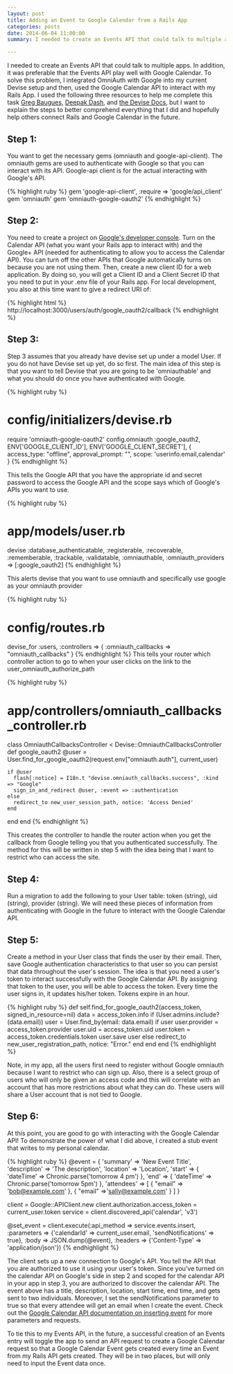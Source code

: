 ```yaml
---
layout: post
title: Adding an Event to Google Calendar from a Rails App
categories: posts
date: 2014-06-04 11:00:00
summary: I needed to create an Events API that could talk to multiple apps. In addition, it was preferable that the Events API play well with Google Calendar. To solve this problem, I integrated OmniAuth with Google into my current Devise setup and then, used the Google Calendar API to interact with my Rails App. I used the following three resources to help me complete this task [Greg Baugues](http://blog.baugues.com/google-calendar-api-oauth2-and-ruby-on-rails), [Deepak Dash](http://deepakrip007.wordpress.com/2013/11/05/google-integration-using-devise-and-omniauth-in-rails-app/), and [the Devise Docs](https://github.com/plataformatec/devise/wiki/OmniAuth:-Overview), but I want to explain the steps to better comprehend everything that I did and hopefully help others connect Rails and Google Calendar in the future.

---
```


I needed to create an Events API that could talk to multiple apps. In addition, it was preferable that the Events API play well with Google Calendar. To solve this problem, I integrated OmniAuth with Google into my current Devise setup and then, used the Google Calendar API to interact with my Rails App. I used the following three resources to help me complete this task [Greg Baugues](http://blog.baugues.com/google-calendar-api-oauth2-and-ruby-on-rails), [Deepak Dash](http://deepakrip007.wordpress.com/2013/11/05/google-integration-using-devise-and-omniauth-in-rails-app/), and [the Devise Docs](https://github.com/plataformatec/devise/wiki/OmniAuth:-Overview), but I want to explain the steps to better comprehend everything that I did and hopefully help others connect Rails and Google Calendar in the future.

Step 1:
---
You want to get the necessary gems (omniauth and google-api-client). The omniauth gems are used to authenticate with Google so that you can interact with its API. Google-api client is for the actual interacting with Google's API.

{% highlight ruby %}
gem 'google-api-client', :require => 'google/api_client'
gem 'omniauth'
gem 'omniauth-google-oauth2'
{% endhighlight %}

Step 2:
---
You need to create a project on [Google's developer console](https://console.developers.google.com/project). Turn on the Calendar API (what you want your Rails app to interact with) and the Google+ API (needed for authenticating to allow you to access the Calendar API). You can turn off the other APIs that Google automatically turns on because you are not using them. Then, create a new client ID for a web application. By doing so, you will get a Client ID and a Client Secret ID that you need to put in your .env file of your Rails app. For local development, you also at this time want to give a redirect URI of:

{% highlight html %}
http://localhost:3000/users/auth/google_oauth2/callback
{% endhighlight %}

Step 3:
---
Step 3 assumes that you already have devise set up under a model User. If you do not have Devise set up yet, do so first. The main idea of this step is that you want to tell Devise that you are going to be 'omniauthable' and what you should do once you have authenticated with Google.

{% highlight ruby %}
# config/initializers/devise.rb
require 'omniauth-google-oauth2'
  config.omniauth :google_oauth2, ENV['GOOGLE_CLIENT_ID'],
  ENV['GOOGLE_CLIENT_SECRET'],
  { access_type: "offline", approval_prompt: "",
  scope: 'userinfo.email,calendar' }
{% endhighlight %}

This tells the Google API that you have the appropriate id and secret password to access the Google API and the scope says which of Google's APIs you want to use.

{% highlight ruby %}
# app/models/user.rb
devise :database_authenticatable, :registerable,
       :recoverable, :rememberable, :trackable, :validatable,
       :omniauthable, :omniauth_providers => [:google_oauth2]
{% endhighlight %}

This alerts devise that you want to use omniauth and specifically use google as your omniauth provider

{% highlight ruby %}
# config/routes.rb
devise_for :users,
:controllers => { :omniauth_callbacks => "omniauth_callbacks" }
{% endhighlight %}
This tells your router which controller action to go to when your user clicks on the link to the user_omniauth_authorize_path

{% highlight ruby %}
# app/controllers/omniauth_callbacks_controller.rb
class OmniauthCallbacksController < Devise::OmniauthCallbacksController
  def google_oauth2
    @user = User.find_for_google_oauth2(request.env["omniauth.auth"], current_user)

    if @user
      flash[:notice] = I18n.t "devise.omniauth_callbacks.success", :kind => "Google"
      sign_in_and_redirect @user, :event => :authentication
    else
      redirect_to new_user_session_path, notice: 'Access Denied'
    end
  end
end
{% endhighlight %}

This creates the controller to handle the router action when you get the callback from Google telling you that you authenticated successfully. The method for this will be written in step 5 with the idea being that I want to restrict who can access the site.

Step 4:
---
Run a migration to add the following to your User table: token (string), uid (string), provider (string). We will need these pieces of information from authenticating with Google in the future to interact with the Google Calendar API.

Step 5:
---
Create a method in your User class that finds the user by their email. Then, save Google authentication characteristics to that user so you can persist that data throughout the user's session. The idea is that you need a user's token to interact successfully with the Google Calendar API. By assigning that token to the user, you will be able to access the token. Every time the user signs in, it updates his/her token. Tokens expire in an hour.

{% highlight ruby %}
def self.find_for_google_oauth2(access_token, signed_in_resource=nil)
  data = access_token.info
  if (User.admins.include?(data.email))
    user = User.find_by(email: data.email)
    if user
      user.provider = access_token.provider
      user.uid = access_token.uid
      user.token = access_token.credentials.token
      user.save
      user
    else
      redirect_to new_user_registration_path, notice: "Error."
    end
  end
end
{% endhighlight %}

Note, in my app, all the users first need to register without Google omniauth because I want to restrict who can sign up. Also, there is a select group of users who will only be given an access code and this will correlate with an account that has more restrictions about what they can do. These users will share a User account that is not tied to Google.

Step 6:
---
At this point, you are good to go with interacting with the Google Calendar API! To demonstrate the power of what I did above, I created a stub event that writes to my personal calendar.

{% highlight ruby %}
@event = {
  'summary' => 'New Event Title',
  'description' => 'The description',
  'location' => 'Location',
  'start' => { 'dateTime' => Chronic.parse('tomorrow 4 pm') },
  'end' => { 'dateTime' => Chronic.parse('tomorrow 5pm') },
  'attendees' => [ { "email" => 'bob@example.com' },
  { "email" =>'sally@example.com' } ] }

client = Google::APIClient.new
client.authorization.access_token = current_user.token
service = client.discovered_api('calendar', 'v3')

@set_event = client.execute(:api_method => service.events.insert,
                        :parameters => {'calendarId' => current_user.email, 'sendNotifications' => true},
                        :body => JSON.dump(@event),
                        :headers => {'Content-Type' => 'application/json'})
{% endhighlight %}

The client sets up a new connection to Google's API. You tell the API that you are authorized to use it using your user's token. Since you've turned on the calendar API on Google's side in step 2 and scoped for the calendar API in your app in step 3, you are authorized to discover the calendar API. The event above has a title, description, location, start time, end time, and gets sent to two individuals. Moreover, I set the sendNotifications parameter to true so that every attendee will get an email when I create the event. Check out the [Google Calendar API documentation on inserting event](https://developers.google.com/google-apps/calendar/v3/reference/events/insert) for more parameters and requests.

To tie this to my Events API, in the future, a successful creation of an Events entry will toggle the app to send an API request to create a Google Calendar request so that a Google Calendar Event gets created every time an Event from my Rails API gets created. They will be in two places, but will only need to input the Event data once.
